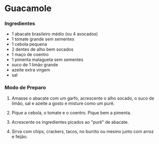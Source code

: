# Guacamole 

### Ingredientes

 - 1 abacate brasileiro médio (ou 4 avocados)
 - 1 tomate grande sem sementes
 - 1 cebola pequena
 - 2 dentes de alho bem socados
 - 1 maço de coentro
 - 1 pimenta malagueta sem sementes
 - suco de 1 limão grande
 - azeite extra virgem
 - sal

### Modo de Preparo

1. Amasse o abacate com um garfo, acrescente o alho socado, o suco de limão, sal e azeite a gosto e misture como um purê.

2. Pique a cebola, o tomate e o coentro. Pique bem a pimenta.

3. Acrescente os ingredientes picados ao "purê" de abacate.

4. Sirva com chips, crackers, tacos, no burrito ou mesmo junto com arroz e feijão.
